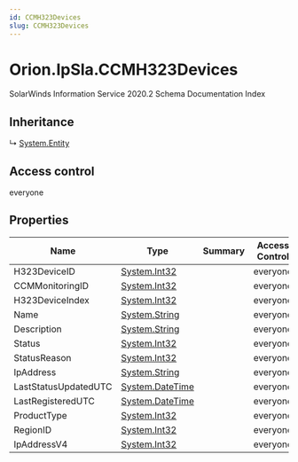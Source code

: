 ```yaml
---
id: CCMH323Devices
slug: CCMH323Devices
---
```


# Orion.IpSla.CCMH323Devices

SolarWinds Information Service 2020.2 Schema Documentation Index

## Inheritance

↳ [System.Entity](./../System/Entity)

## Access control

everyone

## Properties

| Name | Type | Summary | Access Control |
| ------ | ------ | ------ | ------ |
| H323DeviceID | [System.Int32](https://docs.microsoft.com/en-us/dotnet/api/system.int32) |  | everyone |
| CCMMonitoringID | [System.Int32](https://docs.microsoft.com/en-us/dotnet/api/system.int32) |  | everyone |
| H323DeviceIndex | [System.Int32](https://docs.microsoft.com/en-us/dotnet/api/system.int32) |  | everyone |
| Name | [System.String](https://docs.microsoft.com/en-us/dotnet/api/system.string) |  | everyone |
| Description | [System.String](https://docs.microsoft.com/en-us/dotnet/api/system.string) |  | everyone |
| Status | [System.Int32](https://docs.microsoft.com/en-us/dotnet/api/system.int32) |  | everyone |
| StatusReason | [System.Int32](https://docs.microsoft.com/en-us/dotnet/api/system.int32) |  | everyone |
| IpAddress | [System.String](https://docs.microsoft.com/en-us/dotnet/api/system.string) |  | everyone |
| LastStatusUpdatedUTC | [System.DateTime](https://docs.microsoft.com/en-us/dotnet/api/system.datetime) |  | everyone |
| LastRegisteredUTC | [System.DateTime](https://docs.microsoft.com/en-us/dotnet/api/system.datetime) |  | everyone |
| ProductType | [System.Int32](https://docs.microsoft.com/en-us/dotnet/api/system.int32) |  | everyone |
| RegionID | [System.Int32](https://docs.microsoft.com/en-us/dotnet/api/system.int32) |  | everyone |
| IpAddressV4 | [System.Int32](https://docs.microsoft.com/en-us/dotnet/api/system.int32) |  | everyone |

